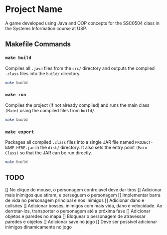 # Project Name

A game developed using Java and OOP concepts for the SSC0504 class in the Systems Information course at USP.

## Makefile Commands

### `make build`

Compiles all `.java` files from the `src/` directory and outputs the compiled `.class` files into the `build/` directory.

```bash
make build
```

### `make run`

Compiles the project (if not already compiled) and runs the main class `(Main)` using the compiled files from `build/`.

```bash
make build
```

### `make export`

Packages all compiled `.class` files into a single JAR file named `PROJECT-NAME-HERE.jar` in the `dist/` directory. It also sets the entry point `(Main-Class)` so that the JAR can be run directly.

```bash
make build
```

## TODO

[] No clique do mouse, o personagem controlavel deve dar tiros
[] Adicionar mais inimigos que atiram, e perseguem o personagem
[] Implementar barra de vida no personagem principal e nos inimigos
[] Adicionar dano e colisões
[] Adicionar bosses, inimigos com mais vida, dano e velocidade. Ao derrotar-los, transportar o personagem até a próxima fase
[] Adicionar objetos e paredes no mapa
[] Bloquear o personagem de atravessar paredes e objetos
[] Adicionar save no jogo
[] Deve ser possível adicionar inimigos dinamicamente no jogo
